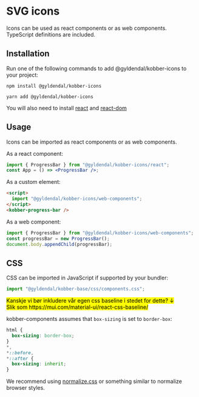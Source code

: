 # SVG icons

Icons can be used as react components or as web components.<br />
TypeScript definitions are included.

## Installation

Run one of the following commands to add @gyldendal/kobber-icons to your project:

```
npm install @gyldendal/kobber-icons
```

```
yarn add @gyldendal/kobber-icons
```

You will also need to install
[react](https://www.npmjs.com/package/react) and
[react-dom](https://www.npmjs.com/package/react-dom)

## Usage

Icons can be imported as react components or as web components.

As a react component:

```jsx
import { ProgressBar } from "@gyldendal/kobber-icons/react";
const App = () => <ProgressBar />;
```

As a custom element:

```html
<script>
  import "@gyldendal/kobber-icons/web-components";
</script>
<kobber-progress-bar />
```

As a web component:

```JavaScript
import { ProgressBar } from "@gyldendal/kobber-icons/web-components";
const progressBar = new ProgressBar();
document.body.appendChild(progressBar);
```

## CSS

CSS can be imported in JavaScript if supported by your bundler:

```JavaScript
import "@gyldendal/kobber-base/css/components.css";
```

<mark>
Kanskje vi bør inkludere vår egen css baseline i stedet for dette? ↓
<br />
Slik som https://mui.com/material-ui/react-css-baseline/</mark>

kobber-components assumes that `box-sizing` is set to `border-box`:

```css
html {
  box-sizing: border-box;
}
*,
*::before,
*::after {
  box-sizing: inherit;
}
```

We recommend using [normalize.css](https://github.com/necolas/normalize.css/) or something similar to normalize browser styles.
